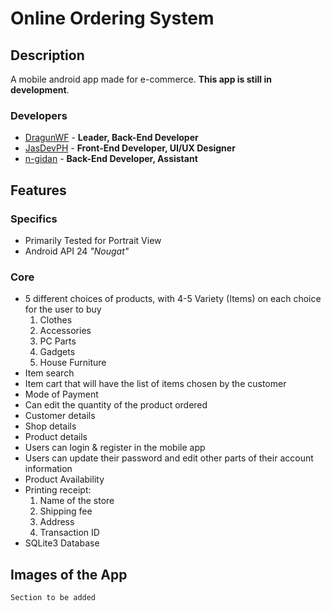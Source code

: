 # Online Ordering System

## Description

A mobile android app made for e-commerce. **This app is still in development**.

### Developers

- [DragunWF](https://github.com/DragunWF) - **Leader, Back-End Developer**
- [JasDevPH](https://github.com/JasDevPH) - **Front-End Developer, UI/UX Designer**
- [n-gidan](https://github.com/n-ginan) - **Back-End Developer, Assistant**

## Features

### Specifics

- Primarily Tested for Portrait View
- Android API 24 _"Nougat"_

### Core

- 5 different choices of products, with 4-5 Variety (Items) on each choice for the user to buy
  1. Clothes
  2. Accessories
  3. PC Parts
  4. Gadgets
  5. House Furniture
- Item search
- Item cart that will have the list of items chosen by the customer
- Mode of Payment
- Can edit the quantity of the product ordered
- Customer details
- Shop details
- Product details
- Users can login & register in the mobile app
- Users can update their password and edit other parts of their account information
- Product Availability
- Printing receipt:
  1. Name of the store
  2. Shipping fee
  3. Address
  4. Transaction ID
- SQLite3 Database

## Images of the App

`Section to be added`
